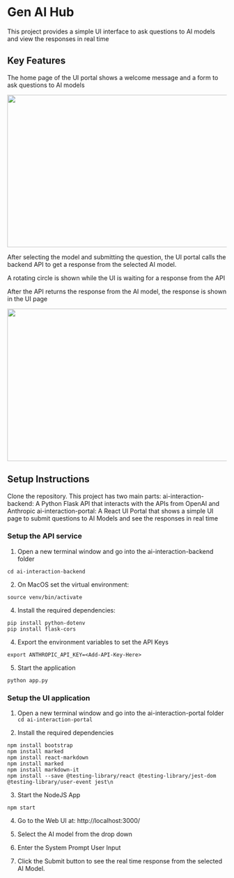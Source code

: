 # Gen AI Hub

This project provides a simple UI interface to ask questions to AI models and view the responses in real time

## Key Features

The home page of the UI portal shows a welcome message and a form to ask questions to AI models

<img src="https://github.com/user-attachments/assets/7812f181-9d9a-4de2-9e8e-05a29e5ef1e2" width="600" height="350">


After selecting the model and submitting the question, the UI portal calls the backend API to get a response from the selected AI model. 

A rotating circle is shown while the UI is waiting for a response from the API

After the API returns the response from the AI model, the response is shown in the UI page

<img src="https://github.com/user-attachments/assets/d9cc175f-aa19-4d1f-b42e-c23abe78ba66" width="600" height="350">


## Setup Instructions

Clone the repository. This project has two main parts:
   ai-interaction-backend: A Python Flask API that interacts with the APIs from OpenAI and Anthropic 
   ai-interaction-portal: A React UI Portal that shows a simple UI page to submit questions to AI Models and see the responses in real time

### Setup the API service

1. Open a new terminal window and go into the ai-interaction-backend folder

```cd ai-interaction-backend```


2. On MacOS set the virtual environment:
```python3 -m venv venv
source venv/bin/activate
```

4. Install the required dependencies:

```pip install flask openai anthropic
pip install python-dotenv
pip install flask-cors
```

4. Export the environment variables to set the API Keys

```export OPENAI_API_KEY=<Add-API-Key-Here>
export ANTHROPIC_API_KEY=<Add-API-Key-Here>
```

5. Start the application

```python app.py```

### Setup the UI application

1. Open a new terminal window and go into the ai-interaction-portal folder
   ```cd ai-interaction-portal```

2. Install the required dependencies

```npm install axios
npm install bootstrap
npm install marked
npm install react-markdown
npm install marked
npm install markdown-it
npm install --save @testing-library/react @testing-library/jest-dom @testing-library/user-event jest\n
```

3. Start the NodeJS App

```npm start```

4. Go to the Web UI at: http://localhost:3000/

5. Select the AI model from the drop down

6. Enter the System Prompt User Input

7. Click the Submit button to see the real time response from the selected AI Model.


